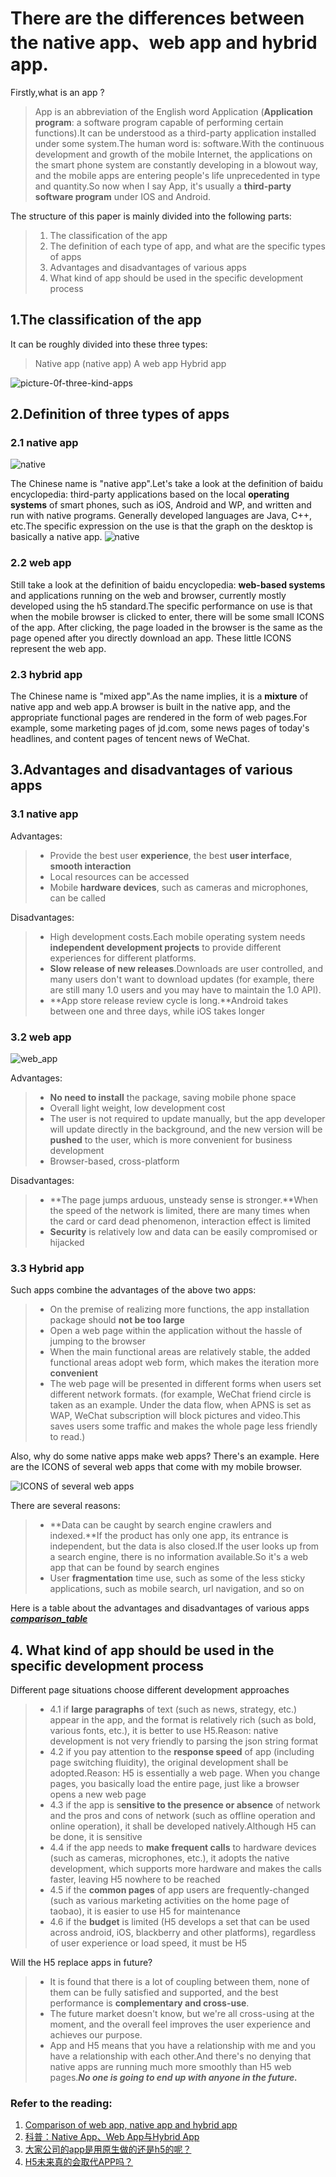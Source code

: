 #  There are the differences between the native app、web app and hybrid app.
Firstly,what is an app ?

> App is an abbreviation of the English word Application (**Application program**: a software program capable of performing certain functions).It can be understood as a third-party application installed under some system.The human word is: software.With the continuous development and growth of the mobile Internet, the applications on the smart phone system are constantly developing in a blowout way, and the mobile apps are entering people's life unprecedented in type and quantity.So now when I say App, it's usually a **third-party software program** under IOS and Android.


The structure of this paper is mainly divided into the following parts:

> 1. The classification of the app
> 2. The definition of each type of app, and what are the 
 specific types of apps
> 3. Advantages and disadvantages of various apps
> 4. What kind of app should be used in the specific development process

## 1.The classification of the app

It can be roughly divided into these three types:
> Native app (native app)
> A web app
> Hybrid app

![picture-0f-three-kind-apps](https://upload-images.jianshu.io/upload_images/1668945-eebff27c68f3e4db.png)

## 2.Definition of three types of apps

### 2.1 native app 

 ![native](http://image.woshipm.com/wp-files/2016/04/appkeutuie.jpg)

The Chinese name is "native app".Let's take a look at the definition of baidu encyclopedia: third-party applications based on the local **operating systems** of smart phones, such as iOS, Android and WP, and written and run with native programs. Generally developed languages are Java, C++, etc.The specific expression on the use is that the graph on the desktop is basically a native app.
![native](http://image.woshipm.com/wp-files/2016/04/559443-6bb5e01ed2bfb2c0.png)

### 2.2 web app

Still take a look at the definition of baidu encyclopedia: **web-based systems** and applications running on the web and browser, currently mostly developed using the h5 standard.The specific performance on use is that when the mobile browser is clicked to enter, there will be some small ICONS of the app. After clicking, the page loaded in the browser is the same as the page opened after you directly download an app. These little ICONS represent the web app.

### 2.3 hybrid app

The Chinese name is "mixed app".As the name implies, it is a **mixture** of native app and web app.A browser is built in the native app, and the appropriate functional pages are rendered in the form of web pages.For example, some marketing pages of jd.com, some news pages of today's headlines, and content pages of tencent news of WeChat.

## 3.Advantages and disadvantages of various apps

### 3.1 native app

Advantages:

>* Provide the best user **experience**, the best **user interface**, **smooth interaction**
>* Local resources can be accessed
>* Mobile **hardware devices**, such as cameras and microphones, can be called

Disadvantages:

>* High development costs.Each mobile operating system needs **independent development projects** to provide different  experiences for different platforms.
>* **Slow release of new releases**.Downloads are user controlled, and many users don't want to download updates (for example, there are still many 1.0 users and you may have to maintain the 1.0 API).
>* **App store release review cycle is long.**Android takes between one and three days, while iOS takes longer

### 3.2 web app

![web_app](https://img.zcool.cn/community/01d309558268fd000000b18f720072.jpg@1280w_1l_2o_100sh.jpg)

Advantages:

>* **No need to install** the package, saving mobile phone space
>* Overall light weight, low development cost
>* The user is not required to update manually, but the app developer will update directly in the background, and the new version will be **pushed** to the user, which is more convenient for business development
>* Browser-based, cross-platform

Disadvantages:

>* **The page jumps arduous, unsteady sense is stronger.**When the speed of the network is limited, there are many times when the card or card dead phenomenon, interaction effect is limited
>* **Security** is relatively low and data can be easily compromised or hijacked


### 3.3 Hybrid app

Such apps combine the advantages of the above two apps:

>* On the premise of realizing more functions, the app installation package should **not be too large**
>* Open a web page within the application without the hassle of jumping to the browser
>* When the main functional areas are relatively stable, the added functional areas adopt web form, which makes the iteration more **convenient**
>* The web page will be presented in different forms when users set different network formats. (for example, WeChat friend circle is taken as an example. Under the data flow, when APNS is set as WAP, WeChat subscription will block pictures and video.This saves users some traffic and makes the whole page less friendly to read.)

Also, why do some native apps make web apps?
There's an example. Here are the ICONS of several web apps that come with my mobile browser.

 ![ICONS of several web apps](http://img.mp.itc.cn/upload/20170220/18f3ee4356da42b59983b80727cda806_th.jpg)

There are several reasons:

>* **Data can be caught by search engine crawlers and indexed.**If the product has only one app, its entrance is independent, but the data is also closed.If the user looks up from a search engine, there is no information available.So it's a web app that can be found by search engines
>* User **fragmentation** time use, such as some of the less sticky applications, such as mobile search, url navigation, and so on

Here is a table about the advantages and disadvantages of various apps ***[comparison_table](https://img-blog.csdn.net/20160818123829374)***

## 4. What kind of app should be used in the specific development process

Different page situations choose different development approaches

>* 4.1 if **large paragraphs** of text (such as news, strategy, etc.) appear in the app, and the format is relatively rich (such as bold, various fonts, etc.), it is better to use H5.Reason: native development is not very friendly to parsing the json string format
>* 4.2 if you pay attention to the **response speed** of app (including page switching fluidity), the original development shall be adopted.Reason: H5 is essentially a web page. When you change pages, you basically load the entire page, just like a browser opens a new web page
>* 4.3 if the app is s**ensitive to the presence or absence** of network and the pros and cons of network (such as offline operation and online operation), it shall be developed natively.Although H5 can be done, it is sensitive
>* 4.4 if the app needs to **make frequent calls** to hardware devices (such as cameras, microphones, etc.), it adopts the native development, which supports more hardware and makes the calls faster, leaving H5 nowhere to be reached
>* 4.5 if the **common pages** of app users are frequently-changed (such as various marketing activities on the home page of taobao), it is easier to use H5 for maintenance
>* 4.6 if the **budget** is limited (H5 develops a set that can be used across android, iOS, blackberry and other platforms), regardless of user experience or load speed, it must be H5

Will the H5 replace apps in future?

>* It is found that there is a lot of coupling between them, none of them can be fully satisfied and supported, and the best performance is **complementary and cross-use**.
>* The future market doesn't know, but we're all cross-using at the moment, and the overall feel improves the user experience and achieves our purpose.
>* App and H5 means that you have a relationship with me and you have a relationship with each other.And there's no denying that native apps are running much more smoothly than H5 web pages.***No one is going to end up with anyone in the future.***


### Refer to the reading:

1. [Comparison of web app, native app and hybrid app](https://www.jianshu.com/p/24bf070a4dcb)
2. [科普：Native App、Web App与Hybrid App](http://www.woshipm.com/pd/321844.html)
3. [大家公司的app是用原生做的还是h5的呢？](https://www.pmcaff.com/discuss/index/635935159261248)
4. [H5未来真的会取代APP吗？](https://www.pmcaff.com/discuss/index/1000000000146469)